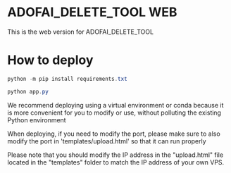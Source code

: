 # ADOFAI_DELETE_TOOL WEB

This is the web version for ADOFAI_DELETE_TOOL

# How to deploy
```powershell
python -m pip install requirements.txt

python app.py 
```

We recommend deploying using a virtual environment or conda because it is more convenient for you to modify or use, without polluting the existing Python environment

When deploying, if you need to modify the port, please make sure to also modify the port in 'templates/upload.html' so that it can run properly

Please note that you should modify the IP address in the "upload.html" file located in the "templates" folder to match the IP address of your own VPS.

